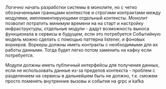 Логично начать разработки системы в монолите, но с четко обозначенными границами контекстов и строгими контрактами между модулями, имплементирующими отдельный контексты. 
Монолит позволит потратить минимум времени на на старт и настройку инфраструктуры, отдельные модули - дадут возможность выноса функционала в сервисы в будущем, если это потребуется
Событийную модель можно сделать с помощью паттерна listener, и фоновых воркеров. Воркеры должны иметь контракты с необходимыми для их работы данными. Тогда будет легко потом заменить на кафку если потребуется. 

Модули должны иметь публичный интерфейсы для получения данных, если не использовать данные из-за пределов контекста - проблем с разделением на сервисы в дальнейшем быть не должно, т.к. сможем просто поменять внутренние вызовы и события на grpc и kafka


